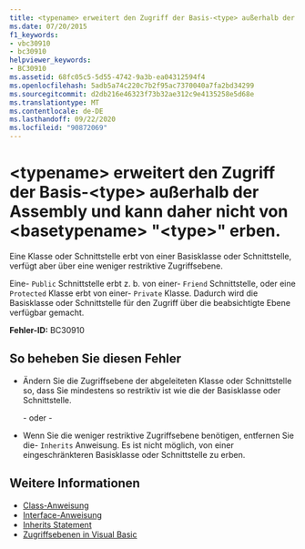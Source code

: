 ```yaml
---
title: <typename> erweitert den Zugriff der Basis-<type> außerhalb der Assembly und kann daher nicht von <basetypename> "<type>" erben.
ms.date: 07/20/2015
f1_keywords:
- vbc30910
- bc30910
helpviewer_keywords:
- BC30910
ms.assetid: 68fc05c5-5d55-4742-9a3b-ea04312594f4
ms.openlocfilehash: 5adb5a74c220c7b2f95ac7370040a7fa2bd34299
ms.sourcegitcommit: d2db216e46323f73b32ae312c9e4135258e5d68e
ms.translationtype: MT
ms.contentlocale: de-DE
ms.lasthandoff: 09/22/2020
ms.locfileid: "90872069"
---
```

# <a name="typename-cannot-inherit-from-type-basetypename-because-it-expands-the-access-of-the-base-type-outside-the-assembly"></a>\<typename> erweitert den Zugriff der Basis-\<type> außerhalb der Assembly und kann daher nicht von \<basetypename> "\<type>" erben.

Eine Klasse oder Schnittstelle erbt von einer Basisklasse oder Schnittstelle, verfügt aber über eine weniger restriktive Zugriffsebene.  
  
 Eine- `Public` Schnittstelle erbt z. b. von einer- `Friend` Schnittstelle, oder eine `Protected` Klasse erbt von einer- `Private` Klasse. Dadurch wird die Basisklasse oder Schnittstelle für den Zugriff über die beabsichtigte Ebene verfügbar gemacht.  
  
 **Fehler-ID:** BC30910  
  
## <a name="to-correct-this-error"></a>So beheben Sie diesen Fehler  
  
- Ändern Sie die Zugriffsebene der abgeleiteten Klasse oder Schnittstelle so, dass Sie mindestens so restriktiv ist wie die der Basisklasse oder Schnittstelle.  
  
     - oder -  
  
- Wenn Sie die weniger restriktive Zugriffsebene benötigen, entfernen Sie die- `Inherits` Anweisung. Es ist nicht möglich, von einer eingeschränkteren Basisklasse oder Schnittstelle zu erben.  
  
## <a name="see-also"></a>Weitere Informationen

- [Class-Anweisung](../statements/class-statement.md)
- [Interface-Anweisung](../statements/interface-statement.md)
- [Inherits Statement](../statements/inherits-statement.md)
- [Zugriffsebenen in Visual Basic](../../programming-guide/language-features/declared-elements/access-levels.md)
